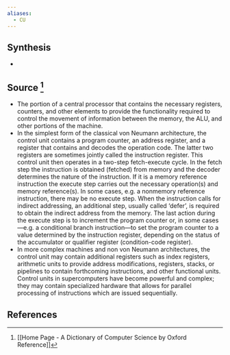 ```yaml
---
aliases:
  - CU
---
```

## Synthesis
- 
## Source [^1]
- The portion of a central processor that contains the necessary registers, counters, and other elements to provide the functionality required to control the movement of information between the memory, the ALU, and other portions of the machine.
- In the simplest form of the classical von Neumann architecture, the control unit contains a program counter, an address register, and a register that contains and decodes the operation code. The latter two registers are sometimes jointly called the instruction register. This control unit then operates in a two-step fetch-execute cycle. In the fetch step the instruction is obtained (fetched) from memory and the decoder determines the nature of the instruction. If it is a memory reference instruction the execute step carries out the necessary operation(s) and memory reference(s). In some cases, e.g. a nonmemory reference instruction, there may be no execute step. When the instruction calls for indirect addressing, an additional step, usually called ‘defer’, is required to obtain the indirect address from the memory. The last action during the execute step is to increment the program counter or, in some cases—e.g. a conditional branch instruction—to set the program counter to a value determined by the instruction register, depending on the status of the accumulator or qualifier register (condition-code register).
- In more complex machines and non von Neumann architectures, the control unit may contain additional registers such as index registers, arithmetic units to provide address modifications, registers, stacks, or pipelines to contain forthcoming instructions, and other functional units. Control units in supercomputers have become powerful and complex; they may contain specialized hardware that allows for parallel processing of instructions which are issued sequentially.
## References

[^1]: [[Home Page - A Dictionary of Computer Science by Oxford Reference]]